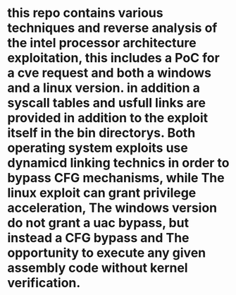# this repo contains various techniques and reverse analysis of the intel processor architecture exploitation, this includes a PoC for a cve request and both a windows and a linux version. in addition a syscall tables and usfull links are provided in addition to the exploit itself in the bin directorys. Both operating system exploits use dynamicd linking technics in order to bypass CFG mechanisms, while The linux exploit can grant privilege acceleration, The windows version do not grant a uac bypass, but instead a CFG bypass and The opportunity to execute any given assembly code without kernel verification.
